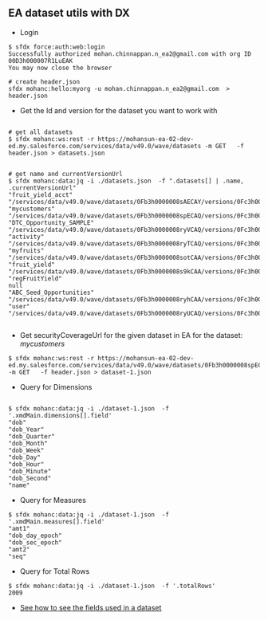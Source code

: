 ## EA dataset utils with DX

- Login
```
$ sfdx force:auth:web:login 
Successfully authorized mohan.chinnappan.n_ea2@gmail.com with org ID 00D3h000007R1LuEAK
You may now close the browser

# create header.json
sfdx mohanc:hello:myorg -u mohan.chinnappan.n_ea2@gmail.com  > header.json 

```
- Get the Id and version  for the dataset you want to work with
```

# get all datasets
$ sfdx mohanc:ws:rest -r https://mohansun-ea-02-dev-ed.my.salesforce.com/services/data/v49.0/wave/datasets -m GET   -f header.json > datasets.json


# get name and currentVersionUrl
$ sfdx mohanc:data:jq -i ./datasets.json  -f ".datasets[] | .name, .currentVersionUrl"
"fruit_yield_acct"
"/services/data/v49.0/wave/datasets/0Fb3h0000008sAECAY/versions/0Fc3h0000026QMACA2"
"mycustomers"
"/services/data/v49.0/wave/datasets/0Fb3h0000008spECAQ/versions/0Fc3h0000026e3aCAA"
"DTC_Opportunity_SAMPLE"
"/services/data/v49.0/wave/datasets/0Fb3h0000008ryVCAQ/versions/0Fc3h0000026KlGCAU"
"activity"
"/services/data/v49.0/wave/datasets/0Fb3h0000008ryTCAQ/versions/0Fc3h0000026KlECAU"
"myfruits"
"/services/data/v49.0/wave/datasets/0Fb3h0000008sotCAA/versions/0Fc3h0000026d2LCAQ"
"fruit_yield"
"/services/data/v49.0/wave/datasets/0Fb3h0000008s9kCAA/versions/0Fc3h0000026QBWCA2"
"regFruitYield"
null
"ABC_Seed_Opportunities"
"/services/data/v49.0/wave/datasets/0Fb3h0000008ryhCAA/versions/0Fc3h0000026KlSCAU"
"user"
"/services/data/v49.0/wave/datasets/0Fb3h0000008ryUCAQ/versions/0Fc3h0000026KlFCAU"


```

- Get securityCoverageUrl for the given dataset in EA for the dataset: *mycustomers*
```
$ sfdx mohanc:ws:rest -r https://mohansun-ea-02-dev-ed.my.salesforce.com/services/data/v49.0/wave/datasets/0Fb3h0000008spECAQ/versions/0Fc3h0000026e3aCAA -m GET   -f header.json > dataset-1.json

```
- Query for Dimensions
```

$ sfdx mohanc:data:jq -i ./dataset-1.json  -f '.xmdMain.dimensions[].field'
"dob"
"dob_Year"
"dob_Quarter"
"dob_Month"
"dob_Week"
"dob_Day"
"dob_Hour"
"dob_Minute"
"dob_Second"
"name"
```
- Query for Measures 
```
$ sfdx mohanc:data:jq -i ./dataset-1.json  -f '.xmdMain.measures[].field'
"amt1"
"dob_day_epoch"
"dob_sec_epoch"
"amt2"
"seq"

```

- Query for Total Rows 
```
$ sfdx mohanc:data:jq -i ./dataset-1.json  -f '.totalRows'
2009

```

- [See how to see the fields used in a dataset](./ea-dashboard.md)

